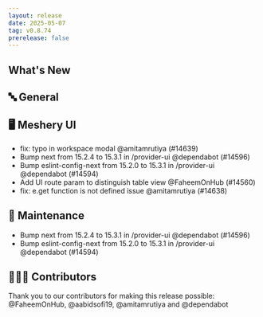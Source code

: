 ```yaml
---
layout: release
date: 2025-05-07
tag: v0.8.74
prerelease: false
---
```


## What's New
## 🔤 General
## 🖥 Meshery UI

- fix: typo in workspace modal @amitamrutiya (#14639)
- Bump next from 15.2.4 to 15.3.1 in /provider-ui @dependabot (#14596)
- Bump eslint-config-next from 15.2.0 to 15.3.1 in /provider-ui @dependabot (#14594)
- Add UI route param to distinguish table view @FaheemOnHub (#14560)
- fix: e.get function is not defined issue @amitamrutiya (#14638)

## 🧰 Maintenance

- Bump next from 15.2.4 to 15.3.1 in /provider-ui @dependabot (#14596)
- Bump eslint-config-next from 15.2.0 to 15.3.1 in /provider-ui @dependabot (#14594)

## 👨🏽‍💻 Contributors

Thank you to our contributors for making this release possible:
@FaheemOnHub, @aabidsofi19, @amitamrutiya and @dependabot

